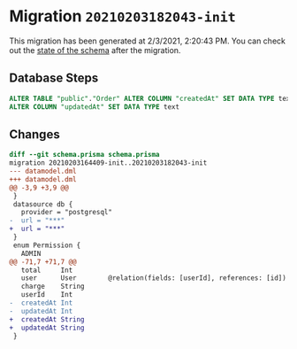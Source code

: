 # Migration `20210203182043-init`

This migration has been generated at 2/3/2021, 2:20:43 PM.
You can check out the [state of the schema](./schema.prisma) after the migration.

## Database Steps

```sql
ALTER TABLE "public"."Order" ALTER COLUMN "createdAt" SET DATA TYPE text ,
ALTER COLUMN "updatedAt" SET DATA TYPE text 
```

## Changes

```diff
diff --git schema.prisma schema.prisma
migration 20210203164409-init..20210203182043-init
--- datamodel.dml
+++ datamodel.dml
@@ -3,9 +3,9 @@
 }
 datasource db {
   provider = "postgresql"
-  url = "***"
+  url = "***"
 }
 enum Permission {
   ADMIN
@@ -71,7 +71,7 @@
   total     Int
   user      User        @relation(fields: [userId], references: [id])
   charge    String
   userId    Int
-  createdAt Int
-  updatedAt Int
+  createdAt String
+  updatedAt String
 }
```


